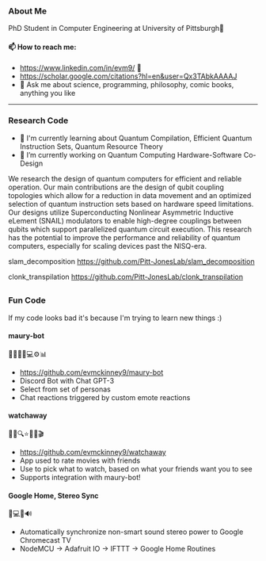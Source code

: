### About Me
PhD Student in Computer Engineering at University of Pittsburgh🧙

#### 📫 How to reach me:
- https://www.linkedin.com/in/evm9/ 👋
- https://scholar.google.com/citations?hl=en&user=Qx3TAbkAAAAJ
- 💬 Ask me about science, programming, philosophy, comic books, anything you like

<hr>

### Research Code
- 📖 I'm currently learning about Quantum Compilation, Efficient Quantum Instruction Sets, Quantum Resource Theory
- 🔭 I’m currently working on Quantum Computing Hardware-Software Co-Design

We research the design of quantum computers for efficient and reliable operation. Our main contributions are the design of qubit coupling topologies which allow for a reduction in data movement and an optimized selection of quantum instruction sets based on hardware speed limitations. Our designs utilize Superconducting Nonlinear Asymmetric Inductive eLement (SNAIL) modulators to enable high-degree couplings between qubits which support parallelized quantum circuit execution. This research has the potential to improve the performance and reliability of quantum computers, especially for scaling devices past the NISQ-era.

slam_decomposition
https://github.com/Pitt-JonesLab/slam_decomposition


clonk_transpilation
https://github.com/Pitt-JonesLab/clonk_transpilation

##

### Fun Code
If my code looks bad it's because I'm trying to learn new things :)

#### maury-bot
🚣🌊🌀🤖💻⚙️📊
- https://github.com/evmckinney9/maury-bot
- Discord Bot with Chat GPT-3
- Select from set of personas
- Chat reactions triggered by custom emote reactions

#### watchaway
🎥📲🔍⭐️📜👀🎬
- https://github.com/evmckinney9/watchaway
- App used to rate movies with friends
- Use to pick what to watch, based on what your friends want you to see
- Supports integration with maury-bot!

#### Google Home, Stereo Sync
🤖💻📡🔊
- Automatically synchronize non-smart sound stereo power to Google Chromecast TV
- NodeMCU -> Adafruit IO -> IFTTT -> Google Home Routines
